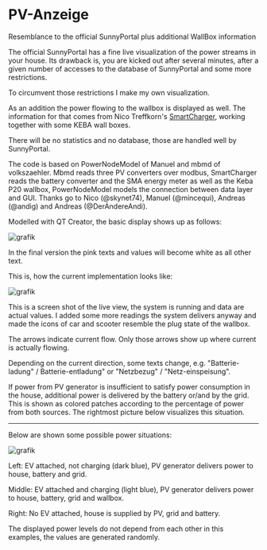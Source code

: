 # PV-Anzeige
Resemblance to the official SunnyPortal plus additional WallBox information

The official SunnyPortal has a fine live visualization of the power streams in your house.
Its drawback is, you are kicked out after several minutes, after a given number of accesses to the database of SunnyPortal and some more restrictions.

To circumvent those restrictions I make my own visualization.

As an addition the power flowing to the wallbox is displayed as well. The information for that comes from Nico Treffkorn's [SmartCharger](http://www.eb-systeme.de/?page_id=1265), working together with some KEBA wall boxes.

There will be no statistics and no database, those are handled well by SunnyPortal.

The code is based on PowerNodeModel of Manuel and mbmd of volkszaehler. 
Mbmd reads three PV converters over modbus, SmartCharger reads the battery converter and the SMA energy meter as well as the Keba P20 wallbox, PowerNodeModel models the connection between data layer and GUI. Thanks go to Nico (@skynet74), Manuel (@mincequi), Andreas (@andig) and Andreas (@DerAndereAndi).

Modelled with QT Creator, the basic display shows up as follows:

![grafik](https://user-images.githubusercontent.com/26298406/128635477-f4f7ed47-aaed-43f9-93fd-ab3bc7f4b9b8.png)

In the final version the pink texts and values will become white as all other text.

This is, how the current implementation looks like:

![grafik](https://user-images.githubusercontent.com/26298406/150100975-b410f042-3a54-4f92-8d6e-6fdaa3609e60.png)

This is a screen shot of the live view, the system is running and data are actual values. I added some more readings the system delivers anyway and made the icons of car and scooter resemble the plug state of the wallbox.

The arrows indicate current flow. Only those arrows show up where current is actually flowing.

Depending on the current direction, some texts change, e.g. "Batterie-ladung" / Batterie-entladung" or "Netzbezug" / "Netz-einspeisung".

If power from PV generator is insufficient to satisfy power consumption in the house, additional power is delivered by the battery or/and by the grid. This is shown as colored patches according to the percentage of power from both sources. The rightmost picture below visualizes this situation.

----

Below are shown some possible power situations:

![grafik](https://user-images.githubusercontent.com/26298406/128638561-4f10fbc1-89bf-4901-b629-d7d414df77b6.png)

Left: EV attached, not charging (dark blue), PV generator delivers power to house, battery and grid.

Middle: EV attached and charging (light blue), PV generator delivers power to house, battery, grid and wallbox.

Right: No EV attached, house is supplied by PV, grid and battery.

The displayed power levels do not depend from each other in this examples, the values are generated randomly.

